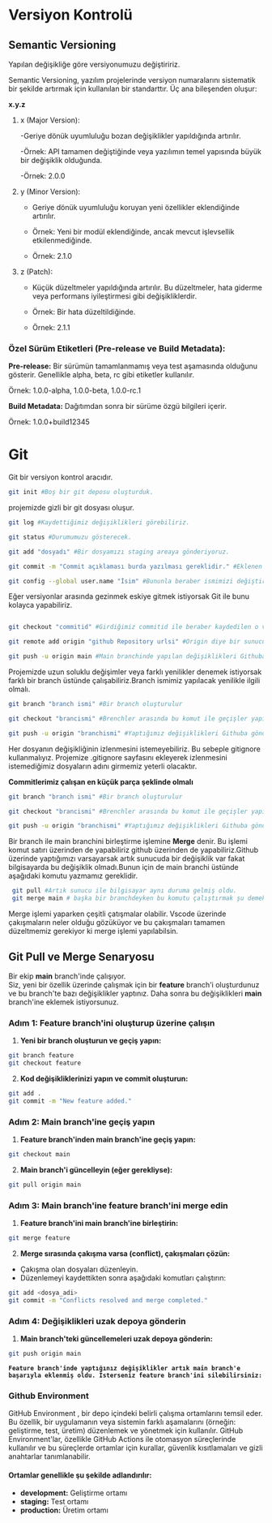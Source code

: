 # Versiyon Kontrolü



## Semantic Versioning

Yapılan değişikliğe göre versiyonumuzu değiştiririz.

Semantic Versioning, yazılım projelerinde versiyon numaralarını sistematik bir şekilde artırmak için kullanılan bir standarttır. Üç ana bileşenden oluşur:

**x.y.z**

1. x (Major Version):

    -Geriye dönük uyumluluğu bozan değişiklikler yapıldığında artırılır.

    -Örnek: API tamamen değiştiğinde veya yazılımın temel yapısında büyük bir değişiklik olduğunda.

    -Örnek: 2.0.0
2. y (Minor Version):

    - Geriye dönük uyumluluğu koruyan yeni özellikler eklendiğinde artırılır.

    - Örnek: Yeni bir modül eklendiğinde, ancak mevcut işlevsellik etkilenmediğinde.

    - Örnek: 2.1.0
3. z (Patch):

    - Küçük düzeltmeler yapıldığında artırılır. Bu düzeltmeler, hata giderme veya performans iyileştirmesi gibi 
    değişikliklerdir.

    - Örnek: Bir hata düzeltildiğinde.

    - Örnek: 2.1.1

### Özel Sürüm Etiketleri (Pre-release ve Build Metadata):

**Pre-release:** Bir sürümün tamamlanmamış veya test aşamasında olduğunu gösterir. Genellikle alpha, beta, rc gibi etiketler kullanılır.

Örnek: 1.0.0-alpha, 1.0.0-beta, 1.0.0-rc.1

**Build Metadata:** Dağıtımdan sonra bir sürüme özgü bilgileri içerir.

Örnek: 1.0.0+build12345

# Git

Git bir versiyon kontrol aracıdır.

```bash
git init #Boş bir git deposu oluşturduk.
```
projemizde gizli bir git dosyası oluşur.

```bash
git log #Kaydettiğimiz değişiklikleri görebiliriz.

git status #Durumumuzu gösterecek.

git add "dosyadı" #Bir dosyamızı staging areaya gönderiyoruz.

git commit -m "Commit açıklaması burda yazılması gereklidir." #Eklenen değişikliklerin ne olduğu ve nasıl yapıldığı ile ilgili bir açıklama gibi düşünülebilir.Commitler ingilizce olmalı.

git config --global user.name "İsim" #Bununla beraber ismimizi değiştirebiliriz.

```

Eğer versiyonlar arasında gezinmek eskiye gitmek istiyorsak Git ile bunu kolayca yapabiliriz. 

```bash

git checkout "commitid" #Girdiğimiz commitid ile beraber kaydedilen o versiyona geri dönebiliriz. 
```
```bash
git remote add origin "github Repository urlsi" #Origin diye bir sunucu var ve yeri bu diye belirtiyoruz. 
```
```bash
git push -u origin main #Main branchinde yapılan değişiklikleri Githuba gönderiyoruz.
```
Projemizde uzun soluklu değişimler veya farklı yenilikler denemek istiyorsak farklı bir branch üstünde çalışabiliriz.Branch ismimiz yapılacak yenilikle ilgili olmalı.
```bash
git branch "branch ismi" #Bir branch oluşturulur

git checkout "brancismi" #Brenchler arasında bu komut ile geçişler yapılabilir.En son commite gider.

git push -u origin "branchismi" #Yaptığımız değişiklikleri Githuba gönderiyoruz. 
```

Her dosyanın değişikliğinin izlenmesini istemeyebiliriz. Bu sebeple gitignore kullanmalıyız.
Projemize .gitignore sayfasını ekleyerek izlenmesini istemediğimiz dosyaların adını girmemiz yeterli olacaktır.


**Commitlerimiz çalışan en küçük parça şeklinde olmalı**


```bash
git branch "branch ismi" #Bir branch oluşturulur

git checkout "brancismi" #Brenchler arasında bu komut ile geçişler yapılabilir.En son commite gider.

git push -u origin "branchismi" #Yaptığımız değişiklikleri Githuba gönderiyoruz. 
```
Bir branch ile main branchini birleştirme işlemine **Merge** denir. Bu işlemi komut satırı üzerinden de yapabiliriz github üzerinden de yapabiliriz.Github üzerinde yaptığımızı varsayarsak artık sunucuda bir değişiklik var fakat bilgisayarda bu değişiklik olmadı.Bunun için de main branchi üstünde aşağıdaki komutu yazmamız gereklidir.
```bash
 git pull #Artık sunucu ile bilgisayar aynı duruma gelmiş oldu.
 git merge main # başka bir branchdeyken bu komutu çalıştırmak şu demek; main branchini benim branchime getir. 
```
Merge işlemi yaparken çeşitli çatışmalar olabilir. Vscode üzerinde çakışmaların neler olduğu gözüküyor ve bu çakışmaları tamamen düzeltmemiz gerekiyor ki merge işlemi yapılabilsin.

## Git Pull ve Merge Senaryosu
Bir ekip **main** branch'inde çalışıyor.  
Siz, yeni bir özellik üzerinde çalışmak için bir **feature** branch'i oluşturdunuz ve bu branch'te bazı değişiklikler yaptınız. Daha sonra bu değişiklikleri **main** branch'ine eklemek istiyorsunuz.
### **Adım 1: Feature branch'ini oluşturup üzerine çalışın**
1. **Yeni bir branch oluşturun ve geçiş yapın:**
```bash
git branch feature
git checkout feature

```
2. **Kod değişikliklerinizi yapın ve commit oluşturun:**
```bash
git add .
git commit -m "New feature added."
```
### **Adım 2: Main branch'ine geçiş yapın**
1. **Feature branch'inden main branch'ine geçiş yapın:**

```bash
git checkout main

```
2. **Main branch'i güncelleyin (eğer gerekliyse):**

```bash
git pull origin main

```
### **Adım 3: Main branch'ine feature branch'ini merge edin**
1. **Feature branch'ini main branch'ine birleştirin:**
```bash
git merge feature

```
2. **Merge sırasında çakışma varsa (conflict), çakışmaları çözün:**
- Çakışma olan dosyaları düzenleyin.
- Düzenlemeyi kaydettikten sonra aşağıdaki komutları çalıştırın:
```bash
git add <dosya_adi>
git commit -m "Conflicts resolved and merge completed."

```
### **Adım 4: Değişiklikleri uzak depoya gönderin**
1. **Main branch'teki güncellemeleri uzak depoya gönderin:**

```bash
git push origin main

```
**`Feature branch'inde yaptığınız değişiklikler artık main branch'e başarıyla eklenmiş oldu.
İsterseniz feature branch'ini silebilirsiniz:`**

### Github Environment

GitHub Environment , bir depo içindeki belirli çalışma ortamlarını temsil eder. Bu özellik, bir uygulamanın veya sistemin farklı aşamalarını (örneğin: geliştirme, test, üretim) düzenlemek ve yönetmek için kullanılır. GitHub Environment'lar, özellikle GitHub Actions ile otomasyon süreçlerinde kullanılır ve bu süreçlerde ortamlar için kurallar, güvenlik kısıtlamaları ve gizli anahtarlar tanımlanabilir.
#### Ortamlar genellikle şu şekilde adlandırılır:
- **development:** Geliştirme ortamı
- **staging:** Test ortamı
- **production:** Üretim ortamı
